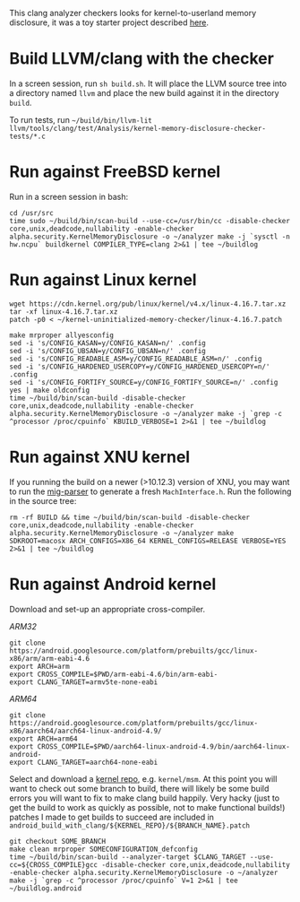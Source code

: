 This clang analyzer checkers looks for kernel-to-userland memory disclosure, it was a toy starter project described [here](https://tsyrklevich.net/2017/03/27/kernel-clang-analyzer/).

# Build LLVM/clang with the checker

In a screen session, run `sh build.sh`. It will place the LLVM source tree into a directory named `llvm` and place the new build against it in the directory `build`.

To run tests, run `~/build/bin/llvm-lit llvm/tools/clang/test/Analysis/kernel-memory-disclosure-checker-tests/*.c`

# Run against FreeBSD kernel

Run in a screen session in bash:

    cd /usr/src
    time sudo ~/build/bin/scan-build --use-cc=/usr/bin/cc -disable-checker core,unix,deadcode,nullability -enable-checker alpha.security.KernelMemoryDisclosure -o ~/analyzer make -j `sysctl -n hw.ncpu` buildkernel COMPILER_TYPE=clang 2>&1 | tee ~/buildlog

# Run against Linux kernel

    wget https://cdn.kernel.org/pub/linux/kernel/v4.x/linux-4.16.7.tar.xz
    tar -xf linux-4.16.7.tar.xz
    patch -p0 < ~/kernel-uninitialized-memory-checker/linux-4.16.7.patch

    make mrproper allyesconfig
    sed -i 's/CONFIG_KASAN=y/CONFIG_KASAN=n/' .config
    sed -i 's/CONFIG_UBSAN=y/CONFIG_UBSAN=n/' .config
    sed -i 's/CONFIG_READABLE_ASM=y/CONFIG_READABLE_ASM=n/' .config
    sed -i 's/CONFIG_HARDENED_USERCOPY=y/CONFIG_HARDENED_USERCOPY=n/' .config
    sed -i 's/CONFIG_FORTIFY_SOURCE=y/CONFIG_FORTIFY_SOURCE=n/' .config
    yes | make oldconfig
    time ~/build/bin/scan-build -disable-checker core,unix,deadcode,nullability -enable-checker alpha.security.KernelMemoryDisclosure -o ~/analyzer make -j `grep -c ^processor /proc/cpuinfo` KBUILD_VERBOSE=1 2>&1 | tee ~/buildlog

# Run against XNU kernel

If you running the build on a newer (>10.12.3) version of XNU, you may want to run the [mig-parser](https://github.com/vlad902/mig-parser) to generate a fresh `MachInterface.h`. Run the following in the source tree:

    rm -rf BUILD && time ~/build/bin/scan-build -disable-checker core,unix,deadcode,nullability -enable-checker alpha.security.KernelMemoryDisclosure -o ~/analyzer make SDKROOT=macosx ARCH_CONFIGS=X86_64 KERNEL_CONFIGS=RELEASE VERBOSE=YES 2>&1 | tee ~/buildlog

# Run against Android kernel

Download and set-up an appropriate cross-compiler.

*ARM32*

    git clone https://android.googlesource.com/platform/prebuilts/gcc/linux-x86/arm/arm-eabi-4.6
    export ARCH=arm
    export CROSS_COMPILE=$PWD/arm-eabi-4.6/bin/arm-eabi-
    export CLANG_TARGET=armv5te-none-eabi

*ARM64*

    git clone https://android.googlesource.com/platform/prebuilts/gcc/linux-x86/aarch64/aarch64-linux-android-4.9/
    export ARCH=arm64
    export CROSS_COMPILE=$PWD/aarch64-linux-android-4.9/bin/aarch64-linux-android-
    export CLANG_TARGET=aarch64-none-eabi

Select and download a [kernel repo](https://source.android.com/source/building-kernels.html), e.g. `kernel/msm`.  At this point you will want to check out some branch to build, there will likely be some build errors you will want to fix to make clang build happily. Very hacky (just to get the build to work as quickly as possible, not to make functional builds!) patches I made to get builds to succeed are included in `android_build_with_clang/${KERNEL_REPO}/${BRANCH_NAME}.patch`

    git checkout SOME_BRANCH
    make clean mrproper SOMECONFIGURATION_defconfig
    time ~/build/bin/scan-build --analyzer-target $CLANG_TARGET --use-cc=${CROSS_COMPILE}gcc -disable-checker core,unix,deadcode,nullability -enable-checker alpha.security.KernelMemoryDisclosure -o ~/analyzer make -j `grep -c ^processor /proc/cpuinfo` V=1 2>&1 | tee ~/buildlog.android
